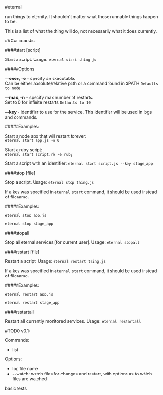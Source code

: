 #eternal

run things to eternity. It shouldn't matter what those runnable things happen to be.

This is a list of what the thing will do, not necessarily what it does currently.


##Commands:

####start \[script\]

Start a script. Usage: `eternal start thing.js`

#####Options

**--exec, -e** - specify an executable.  
Can be either absolute/relative path or a command found in $PATH
`Defaults to node`

**--max, -n** - specify max number of restarts.  
Set to 0 for infinite restarts
`Defaults to 10`

**--key** - identifier to use for the service. This identifier will be used in logs and commands.

#####Examples:

Start a node app that will restart forever:  
`eternal start app.js -n 0`

Start a ruby script:  
`eternal start script.rb -e ruby`

Start a script with an identifier:
`eternal start script.js --key stage_app`

####stop \[file\]

Stop a script. Usage: `eternal stop thing.js`

If a key was specified in `eternal start` command, it should be used instead of filename.

#####Examples:

`eternal stop app.js`

`eternal stop stage_app`


####stopall

Stop all eternal services \[for current user\]. Usage: `eternal stopall`


####restart \[file\]

Restart a script. Usage: `eternal restart thing.js`

If a key was specified in `eternal start` command, it should be used instead of filename.

#####Examples:

`eternal restart app.js`

`eternal restart stage_app`


####restartall

Restart all currently monitored services. Usage: `eternal restartall`


#TODO v0.1:

Commands:
* list

Options:
* log file name
* --watch: watch files for changes and restart, with options as to which files are watched

basic tests
